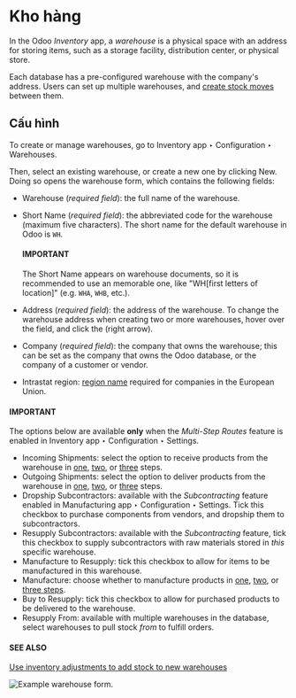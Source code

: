 # Kho hàng

In the Odoo *Inventory* app, a *warehouse* is a physical space with an address for storing items,
such as a storage facility, distribution center, or physical store.

Each database has a pre-configured warehouse with the company's address. Users can set up multiple
warehouses, and [create stock moves](../../shipping_receiving/daily_operations/use_routes.md)
between them.

## Cấu hình

To create or manage warehouses, go to Inventory app ‣ Configuration ‣
Warehouses.

Then, select an existing warehouse, or create a new one by clicking New. Doing so opens
the warehouse form, which contains the following fields:

- Warehouse (*required field*): the full name of the warehouse.
- Short Name (*required field*): the abbreviated code for the warehouse (maximum five
  characters). The short name for the default warehouse in Odoo is `WH`.

  #### IMPORTANT
  The Short Name appears on warehouse documents, so it is recommended to use an
  memorable one, like "WH[first letters of location]" (e.g. `WHA`, `WHB`, etc.).
- Address (*required field*): the address of the warehouse. To change the warehouse
  address when creating two or more warehouses, hover over the field, and click the
  <i class="fa fa-arrow-right"></i> (right arrow).
- Company (*required field*): the company that owns the warehouse; this can be set as
  the company that owns the Odoo database, or the company of a customer or vendor.
- Intrastat region: [region name](../../../../finance/accounting/reporting/intrastat.md) required for companies in the European
  Union.

#### IMPORTANT
The options below are available **only** when the *Multi-Step Routes* feature is enabled in
Inventory app ‣ Configuration ‣ Settings.

- Incoming Shipments: select the option to receive products from the warehouse in
  [one](../../shipping_receiving/daily_operations/receipts_delivery_one_step.md), [two](../../shipping_receiving/daily_operations/receipts_delivery_two_steps.md), or [three](../../shipping_receiving/daily_operations/receipts_three_steps.md) steps.
- Outgoing Shipments: select the option to deliver products from the warehouse in
  [one](../../shipping_receiving/daily_operations/receipts_delivery_one_step.md), [two](../../shipping_receiving/daily_operations/receipts_delivery_two_steps.md), or [three](../../shipping_receiving/daily_operations/delivery_three_steps.md) steps.
- Dropship Subcontractors: available with the *Subcontracting* feature enabled in
  Manufacturing app ‣ Configuration ‣ Settings. Tick this checkbox to purchase
  components from vendors, and dropship them to subcontractors.
- Resupply Subcontractors: available with the *Subcontracting* feature, tick this
  checkbox to supply subcontractors with raw materials stored in *this* specific warehouse.
- Manufacture to Resupply: tick this checkbox to allow for items to be manufactured in
  this warehouse.
- Manufacture: choose whether to manufacture products in [one](../../../manufacturing/basic_setup/one_step_manufacturing.md), [two](../../../manufacturing/basic_setup/two_step_manufacturing.md), or [three steps](../../../manufacturing/basic_setup/three_step_manufacturing.md).
- Buy to Resupply: tick this checkbox to allow for purchased products to be delivered to
  the warehouse.
- Resupply From: available with multiple warehouses in the database, select warehouses
  to pull stock *from* to fulfill orders.

#### SEE ALSO
[Use inventory adjustments to add stock to new warehouses](count_products.md)

![Example warehouse form.](applications/inventory_and_mrp/inventory/warehouses_storage/inventory_management/warehouses/warehouse-form.png)
